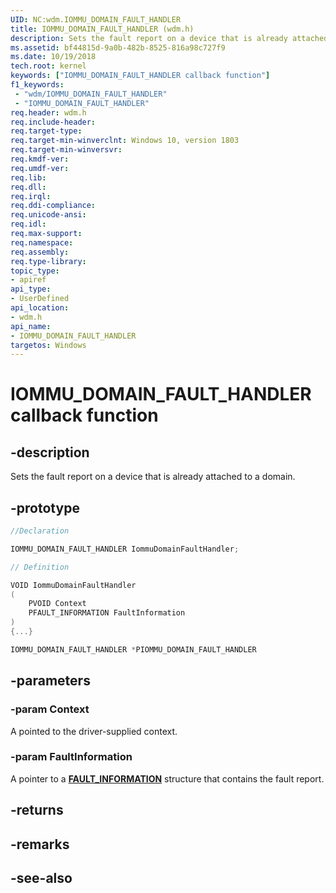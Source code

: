```yaml
---
UID: NC:wdm.IOMMU_DOMAIN_FAULT_HANDLER
title: IOMMU_DOMAIN_FAULT_HANDLER (wdm.h)
description: Sets the fault report on a device that is already attached to a domain.
ms.assetid: bf44815d-9a0b-482b-8525-816a98c727f9
ms.date: 10/19/2018
tech.root: kernel
keywords: ["IOMMU_DOMAIN_FAULT_HANDLER callback function"]
f1_keywords:
 - "wdm/IOMMU_DOMAIN_FAULT_HANDLER"
 - "IOMMU_DOMAIN_FAULT_HANDLER"
req.header: wdm.h
req.include-header:
req.target-type:
req.target-min-winverclnt: Windows 10, version 1803
req.target-min-winversvr:
req.kmdf-ver:
req.umdf-ver:
req.lib:
req.dll:
req.irql: 
req.ddi-compliance:
req.unicode-ansi:
req.idl:
req.max-support:
req.namespace:
req.assembly:
req.type-library: 
topic_type: 
- apiref
api_type: 
- UserDefined
api_location:
- wdm.h
api_name: 
- IOMMU_DOMAIN_FAULT_HANDLER
targetos: Windows
---
```


# IOMMU_DOMAIN_FAULT_HANDLER callback function

## -description

Sets the fault report on a device that is already attached to a domain.

## -prototype

```cpp
//Declaration

IOMMU_DOMAIN_FAULT_HANDLER IommuDomainFaultHandler;

// Definition

VOID IommuDomainFaultHandler
(
    PVOID Context
    PFAULT_INFORMATION FaultInformation
)
{...}

IOMMU_DOMAIN_FAULT_HANDLER *PIOMMU_DOMAIN_FAULT_HANDLER


```

## -parameters

### -param Context

A pointed to the driver-supplied context.

### -param FaultInformation

A pointer to a [**FAULT_INFORMATION**](ns-wdm-_fault_information.md) structure that contains the fault report.

## -returns

## -remarks

## -see-also
